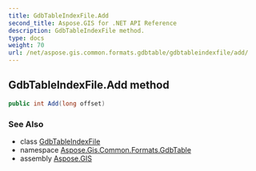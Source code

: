 ```yaml
---
title: GdbTableIndexFile.Add
second_title: Aspose.GIS for .NET API Reference
description: GdbTableIndexFile method. 
type: docs
weight: 70
url: /net/aspose.gis.common.formats.gdbtable/gdbtableindexfile/add/
---
```

## GdbTableIndexFile.Add method

```csharp
public int Add(long offset)
```

### See Also

* class [GdbTableIndexFile](../)
* namespace [Aspose.Gis.Common.Formats.GdbTable](../../gdbtableindexfile/)
* assembly [Aspose.GIS](../../../)



